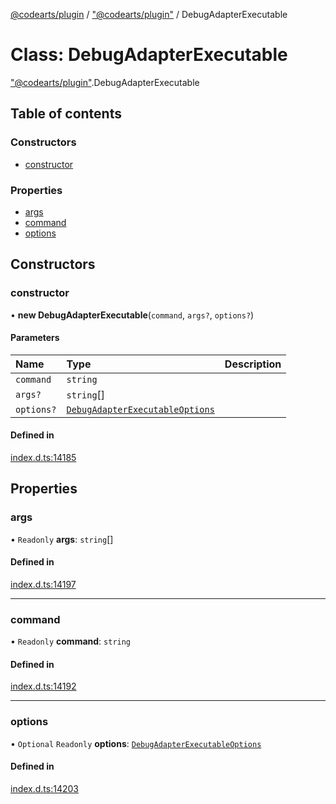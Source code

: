 [@codearts/plugin](../README.md) / ["@codearts/plugin"](../modules/_codearts_plugin_.md) / DebugAdapterExecutable

# Class: DebugAdapterExecutable

["@codearts/plugin"](../modules/_codearts_plugin_.md).DebugAdapterExecutable

## Table of contents

### Constructors

- [constructor](codearts_plugin_.DebugAdapterExecutable.md#constructor)

### Properties

- [args](codearts_plugin_.DebugAdapterExecutable.md#args)
- [command](codearts_plugin_.DebugAdapterExecutable.md#command)
- [options](codearts_plugin_.DebugAdapterExecutable.md#options)

## Constructors

### constructor

• **new DebugAdapterExecutable**(`command`, `args?`, `options?`)

#### Parameters

| Name | Type | Description |
| :------ | :------ | :------ |
| `command` | `string` |  |
| `args?` | `string`[] |  |
| `options?` | [`DebugAdapterExecutableOptions`](../interfaces/codearts_plugin_.DebugAdapterExecutableOptions.md) |  |

#### Defined in

[index.d.ts:14185](https://github.com/huaweicloud/cloudide-plugin-api/blob/84e382d/index.d.ts#L14185)

## Properties

### args

• `Readonly` **args**: `string`[]

#### Defined in

[index.d.ts:14197](https://github.com/huaweicloud/cloudide-plugin-api/blob/84e382d/index.d.ts#L14197)

___

### command

• `Readonly` **command**: `string`

#### Defined in

[index.d.ts:14192](https://github.com/huaweicloud/cloudide-plugin-api/blob/84e382d/index.d.ts#L14192)

___

### options

• `Optional` `Readonly` **options**: [`DebugAdapterExecutableOptions`](../interfaces/codearts_plugin_.DebugAdapterExecutableOptions.md)

#### Defined in

[index.d.ts:14203](https://github.com/huaweicloud/cloudide-plugin-api/blob/84e382d/index.d.ts#L14203)
